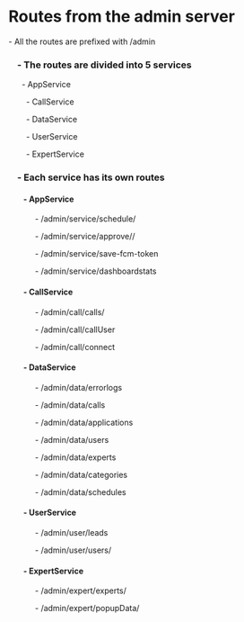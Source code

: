 # Routes from the admin server 

\- All the routes are prefixed with /admin

###     - The routes are divided into 5 services 

      - AppService

        - CallService

        - DataService

        - UserService

        - ExpertService

###     - Each service has its own routes

####         - AppService

            - /admin/service/schedule/

            - /admin/service/approve//

            - /admin/service/save-fcm-token

            - /admin/service/dashboardstats

####         - CallService

            - /admin/call/calls/

            - /admin/call/callUser

            - /admin/call/connect

####         - DataService

            - /admin/data/errorlogs

            - /admin/data/calls

            - /admin/data/applications

            - /admin/data/users

            - /admin/data/experts

            - /admin/data/categories

            - /admin/data/schedules

####         - UserService

            - /admin/user/leads

            - /admin/user/users/

####         - ExpertService

            - /admin/expert/experts/

            - /admin/expert/popupData/
